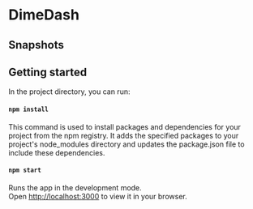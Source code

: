 # DimeDash


## 


## Snapshots


## Getting started

In the project directory, you can run:

#### `npm install`

This command is used to install packages and dependencies for your project from the npm registry. It adds the specified packages to your project's node_modules directory and updates the package.json file to include these dependencies.

#### `npm start`

Runs the app in the development mode.\
Open [http://localhost:3000](http://localhost:3000) to view it in your browser.
